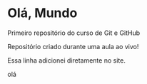 # Olá, Mundo
Primeiro repositório do curso de Git e GitHub

Repositório criado durante uma aula ao vivo!

Essa linha adicionei diretamente no site.

olá


 
